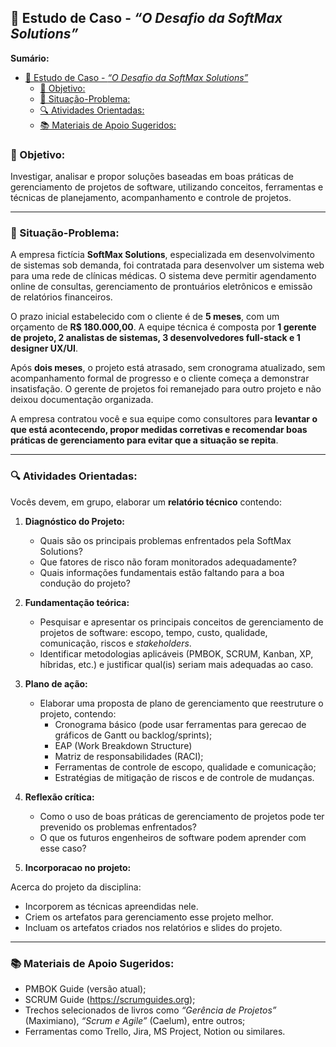 
## 🧩 Estudo de Caso - *“O Desafio da SoftMax Solutions”*

**Sumário:**
- [🧩 Estudo de Caso - *“O Desafio da SoftMax Solutions”*](#-estudo-de-caso---o-desafio-da-softmax-solutions)
  - [🎯 Objetivo:](#-objetivo)
  - [📝 Situação-Problema:](#-situação-problema)
  - [🔍 Atividades Orientadas:](#-atividades-orientadas)
  - [📚 Materiais de Apoio Sugeridos:](#-materiais-de-apoio-sugeridos)


### 🎯 Objetivo:
Investigar, analisar e propor soluções baseadas em boas práticas de gerenciamento de projetos de software, utilizando conceitos, ferramentas e técnicas de planejamento, acompanhamento e controle de projetos.

---

### 📝 Situação-Problema:

A empresa fictícia **SoftMax Solutions**, especializada em desenvolvimento de sistemas sob demanda, foi contratada para desenvolver um sistema web para uma rede de clínicas médicas. O sistema deve permitir agendamento online de consultas, gerenciamento de prontuários eletrônicos e emissão de relatórios financeiros.  

O prazo inicial estabelecido com o cliente é de **5 meses**, com um orçamento de **R$ 180.000,00**. A equipe técnica é composta por **1 gerente de projeto, 2 analistas de sistemas, 3 desenvolvedores full-stack e 1 designer UX/UI**.

Após **dois meses**, o projeto está atrasado, sem cronograma atualizado, sem acompanhamento formal de progresso e o cliente começa a demonstrar insatisfação. O gerente de projetos foi remanejado para outro projeto e não deixou documentação organizada. 

A empresa contratou você e sua equipe como consultores para **levantar o que está acontecendo, propor medidas corretivas e recomendar boas práticas de gerenciamento para evitar que a situação se repita**.

---

### 🔍 Atividades Orientadas:

Vocês devem, em grupo, elaborar um **relatório técnico** contendo:

1. **Diagnóstico do Projeto:**
   - Quais são os principais problemas enfrentados pela SoftMax Solutions?
   - Que fatores de risco não foram monitorados adequadamente?
   - Quais informações fundamentais estão faltando para a boa condução do projeto?

2. **Fundamentação teórica:**
   - Pesquisar e apresentar os principais conceitos de gerenciamento de projetos de software: escopo, tempo, custo, qualidade, comunicação, riscos e *stakeholders*.
   - Identificar metodologias aplicáveis (PMBOK, SCRUM, Kanban, XP, híbridas, etc.) e justificar qual(is) seriam mais adequadas ao caso.

3. **Plano de ação:**
   - Elaborar uma proposta de plano de gerenciamento que reestruture o projeto, contendo:
     - Cronograma básico (pode usar ferramentas para gerecao de gráficos de Gantt ou backlog/sprints);
     - EAP (Work Breakdown Structure)
     - Matriz de responsabilidades (RACI);
     - Ferramentas de controle de escopo, qualidade e comunicação;
     - Estratégias de mitigação de riscos e de controle de mudanças.

4. **Reflexão crítica:**
   - Como o uso de boas práticas de gerenciamento de projetos pode ter prevenido os problemas enfrentados?
   - O que os futuros engenheiros de software podem aprender com esse caso?

5. **Incorporacao no projeto:**

Acerca do projeto da disciplina:

 - Incorporem as técnicas apreendidas nele.
 - Criem os artefatos para gerenciamento esse projeto melhor.
 - Incluam os artefatos criados nos relatórios e slides do projeto.

---

### 📚 Materiais de Apoio Sugeridos:
- PMBOK Guide (versão atual);
- SCRUM Guide (https://scrumguides.org);
- Trechos selecionados de livros como *“Gerência de Projetos”* (Maximiano), *“Scrum e Agile”* (Caelum), entre outros;
- Ferramentas como Trello, Jira, MS Project, Notion ou similares.

